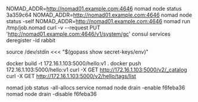 NOMAD_ADDR=http://nomad01.example.com:4646 nomad node status 3a359c64
NOMAD_ADDR=http://nomad01.example.com:4646 nomad node status -self
NOMAD_ADDR=http://nomad01.example.com:4646 nomad run /tmp/job.nomad
curl -v --request PUT 'http://nomad01.example.com:4646/v1/system/gc'
consul services deregister -id rabbit

source /dev/stdin <<< "$(gopass show secret-keys/env)"

docker build -t 172.16.1.103:5000/hello:v1 .
docker push 172.16.1.103:5000/hello:v1
curl -X GET http://172.16.1.103:5000/v2/_catalog
curl -X GET http://172.16.1.103:5000/v2/hello/tags/list

nomad job status -all-allocs service
nomad node drain -enable f6feba36
nomad node drain -disable f6feba36
